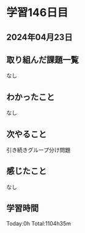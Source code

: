 # 学習146日目
## 2024年04月23日
## 取り組んだ課題一覧
なし
## わかったこと
なし
## 次やること
引き続きグループ分け問題
## 感じたこと
なし
## 学習時間
Today:0h Total:1104h35m
